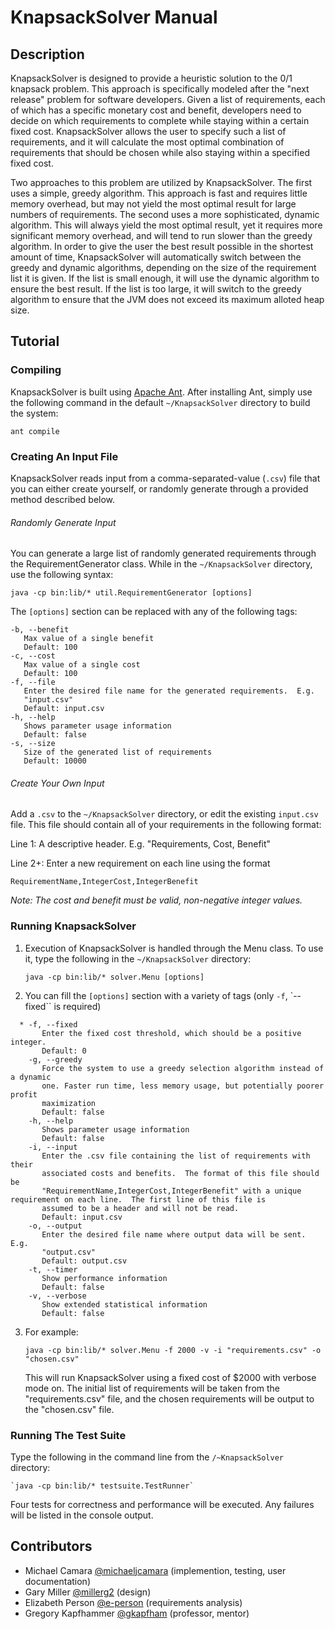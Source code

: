 # KnapsackSolver Manual

## Description
KnapsackSolver is designed to provide a heuristic solution to the 0/1 knapsack problem. This approach is specifically modeled after the "next release" problem for software developers. Given a list of requirements, each of which has a specific monetary cost and benefit, developers need to decide on which requirements to complete while staying within a certain fixed cost. KnapsackSolver allows the user to specify such a list of requirements, and it will calculate the most optimal combination of requirements that should be chosen while also staying within a specified fixed cost.

Two approaches to this problem are utilized by KnapsackSolver. The first uses a simple, greedy algorithm.  This approach is fast and requires little memory overhead, but may not yield the most optimal result for large numbers of requirements.  The second uses a more sophisticated, dynamic algorithm.  This will always yield the most optimal result, yet it requires more significant memory overhead, and will tend to run slower than the greedy algorithm.  In order to give the user the best result possible in the shortest amount of time, KnapsackSolver will automatically switch between the greedy and dynamic algorithms, depending on the size of the requirement list it is given.  If the list is small enough, it will use the dynamic algorithm to ensure the best result.  If the list is too large, it will switch to the greedy algorithm to ensure that the JVM does not exceed its maximum alloted heap size.

## Tutorial

### Compiling
KnapsackSolver is built using [Apache Ant](http://ant.apache.org).  After installing Ant, simply use the following command in the default `~/KnapsackSolver` directory to build the system:

	ant compile

### Creating An Input File
KnapsackSolver reads input from a comma-separated-value (`.csv`) file that you can either create yourself, or randomly generate through a provided method described below.

###### Randomly Generate Input
You can generate a large list of randomly generated requirements through the RequirementGenerator class.  While in the `~/KnapsackSolver` directory, use the following syntax:

	java -cp bin:lib/* util.RequirementGenerator [options]

The `[options]` section can be replaced with any of the following tags:

```
-b, --benefit
   Max value of a single benefit
   Default: 100
-c, --cost
   Max value of a single cost
   Default: 100
-f, --file
   Enter the desired file name for the generated requirements.  E.g.
   "input.csv"
   Default: input.csv
-h, --help
   Shows parameter usage information
   Default: false
-s, --size
   Size of the generated list of requirements
   Default: 10000
```

###### Create Your Own Input
Add a `.csv` to the `~/KnapsackSolver` directory, or edit the existing `input.csv` file.  This file should contain all of your requirements in the following format:
	
Line 1: A descriptive header.  E.g. "Requirements, Cost, Benefit"
	
Line 2+: Enter a new requirement on each line using the format
	
	RequirementName,IntegerCost,IntegerBenefit
	
*Note: The cost and benefit must be valid, non-negative integer values.*

### Running KnapsackSolver

1. Execution of KnapsackSolver is handled through the Menu class.  To use it, type the following in the `~/KnapsackSolver` directory:

	`java -cp bin:lib/* solver.Menu [options]`
	
2. You can fill the `[options]` section with a variety of tags (only `-f`, `--fixed`` is required)

```
  * -f, --fixed
       Enter the fixed cost threshold, which should be a positive integer.
       Default: 0
    -g, --greedy
       Force the system to use a greedy selection algorithm instead of a dynamic
       one. Faster run time, less memory usage, but potentially poorer profit
       maximization
       Default: false
    -h, --help
       Shows parameter usage information
       Default: false
    -i, --input
       Enter the .csv file containing the list of requirements with their
       associated costs and benefits.  The format of this file should be
       "RequirementName,IntegerCost,IntegerBenefit" with a unique requirement on each line.  The first line of this file is
       assumed to be a header and will not be read.
       Default: input.csv
    -o, --output
       Enter the desired file name where output data will be sent.  E.g.
       "output.csv"
       Default: output.csv
    -t, --timer
       Show performance information
       Default: false
    -v, --verbose
       Show extended statistical information
       Default: false
```
	       
3. For example: 

	`java -cp bin:lib/* solver.Menu -f 2000 -v -i "requirements.csv" -o "chosen.csv"`

    This will run KnapsackSolver using a fixed cost of $2000 with verbose mode on.  The initial list of requirements will be taken from the "requirements.csv" file, and the chosen requirements will be output to the "chosen.csv" file. 

### Running The Test Suite
Type the following in the command line from the `/~KnapsackSolver` directory:
 
	`java -cp bin:lib/* testsuite.TestRunner`

Four tests for correctness and performance will be executed.  Any failures will be listed in the console output.
	
## Contributors
- Michael Camara [@michaeljcamara](https://github.com/michaeljcamara) (implemention, testing, user documentation)
- Gary Miller [@millerg2](https://github.com/millerg2) (design)
- Elizabeth Person [@e-person](https://github.com/e-person) (requirements analysis)
- Gregory Kapfhammer [@gkapfham](https://github.com/gkapfham) (professor, mentor)